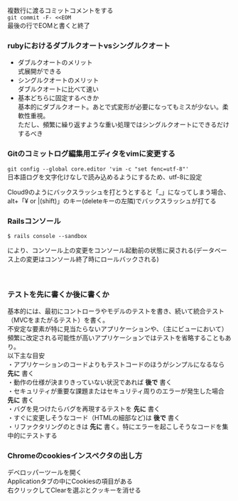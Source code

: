 複数行に渡るコミットコメントをする  
```git commit -F- <<EOM```  
最後の行でEOMと書くと終了  

### rubyにおけるダブルクオートvsシングルクオート  
- ダブルクオートのメリット  
式展開ができる　　
- シングルクオートのメリット  
ダブルクオートに比べて速い  
- 基本どちらに固定するべきか  
基本的にダブルクオート。あとで式変形が必要になってもミスが少ない。柔軟性重視。  
ただし、頻繁に繰り返すような重い処理ではシングルクオートにできるだけするべき  

### Gitのコミットログ編集用エディタをvimに変更する  
```git config --global core.editor 'vim -c "set fenc=utf-8"'```  
日本語ログを文字化けなしで読み込めるようにするため、utf-8に設定  

Cloud9のようにバックスラッシュを打とうとすると「_」になってしまう場合、alt+「¥ or |(shift)」のキー(deleteキーの左隣)でバックスラッシュが打てる  

### Railsコンソール  
```
$ rails console --sandbox
```
により、コンソール上の変更をコンソール起動前の状態に戻される(データベース上の変更はコンソール終了時にロールバックされる)

　  
### テストを先に書くか後に書くか  
基本的には、最初にコントローラやモデルのテストを書き、続いて統合テスト（MVCをまたがるテスト）を書く。  
不安定な要素が特に見当たらないアプリケーションや、（主にビューにおいて）頻繁に改定される可能性が高いアプリケーションではテストを省略することもあり。  
以下主な目安  
・アプリケーションのコードよりもテストコードのほうがシンプルになるなら **先に** 書く  
・動作の仕様が決まりきっていない状況であれば **後で** 書く  
・セキュリティが重要な課題またはセキュリティ周りのエラーが発生した場合 **先に** 書く  
・バグを見つけたらバグを再現するテストを **先に** 書く  
・すぐに変更しそうなコード（HTMLの細部など)は **後で** 書く  
・リファクタリングのときは **先に** 書く。特にエラーを起こしそうなコードを集中的にテストする  

### Chromeのcookiesインスペクタの出し方
デベロッパーツールを開く  
Applicationタブの中にCookiesの項目がある  
右クリックしてClearを選ぶとクッキーを消せる
